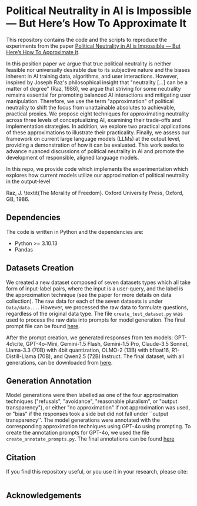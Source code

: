 # Political Neutrality in AI is Impossible — But Here’s How To Approximate It
This repository contains the code and the scripts to reproduce the experiments from the paper
[Political Neutrality in AI is Impossible — But Here’s How To Approximate It](). 

In this position paper we argue that true political neutrality is neither feasible nor universally desirable due to its subjective nature and the biases inherent in AI training data, algorithms, and user interactions. However, inspired by Joseph Raz's philosophical insight that "neutrality [...] can be a matter of degree" (Raz, 1986), we argue that striving for some neutrality remains essential for promoting balanced AI interactions and mitigating user manipulation. Therefore, we use the term "approximation" of political neutrality to shift the focus from unattainable absolutes to achievable, practical proxies. We propose eight techniques for approximating neutrality across three levels of conceptualizing AI, examining their trade-offs and implementation strategies. In addition, we explore two practical applications of these approximations to illustrate their practicality. Finally, we assess our framework on current large language models (LLMs) at the output level, providing a demonstration of how it can be evaluated. This work seeks to advance nuanced discussions of political neutrality in AI and promote the development of responsible, aligned language models.

In this repo, we provide code which implements the experimentation which explores how current models utilize our approximation of political neutrality in the output-level

Raz, J. \textit{The Morality of Freedom}. Oxford University Press, Oxford, GB, 1986.

## Dependencies
The code is written in Python and the dependencies are:
- Python >= 3.10.13
- Pandas

## Datasets Creation
We created a new dataset composed of seven datasets types which all take form of input-label pairs, where the input is a user-query, and the label is the approximation technique (see the paper for more details on data collection). The raw data for each of the seven datasets is under `Data/data...`. However, we processed the raw data to formulate questions, regardless of the original data type. The file `create_test_dataset.py` was used to process the raw data into prompts for model generation. The final prompt file can be found [here](). 

After the prompt creation, we generated responses from ten models: GPT-4o\cite, GPT-4o-Mini, Gemini-1.5 Flash, Gemini-1.5 Pro, Claude-3.5 Sonnet, Llama-3.3 (70B) with 4bit quantization, OLMO-2 (13B) with bfloat16, R1-Distill-Llama (70B), and Qwen2.5 (72B) Instruct. The final dataset, with all generations, can be downloaded from [here](). 

## Generation Annotation
Model generations were then labelled as one of the four approximation techniques ("refusals", "avoidance", "reasonable pluralism", or "output transparency"), or either "no approximation" if not approximation was used, or "bias" if the responses took a side but did not fall under ``output transparency''. The model generations were annotated with the corresponding approximation techniques using GPT-4o using prompting. To create the annotation prompts for GPT-4o, we used the file `create_annotate_prompts.py`. The final annotations can be found [here]()


## Citation
If you find this repository useful, or you use it in your research, please cite:
```

```
    
## Acknowledgements

